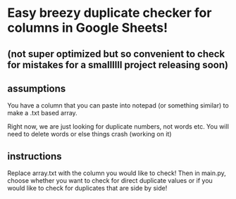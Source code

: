 # Easy breezy duplicate checker for columns in Google Sheets!
## (not super optimized but so convenient to check for mistakes for a smallllll project releasing soon)

## assumptions

You have a column that you can paste into notepad (or something similar) to make a .txt based array.

Right now, we are just looking for duplicate numbers, not words etc. You will need to delete words or else things crash (working on it)

## instructions

Replace array.txt with the column you would like to check! Then in main.py, choose whether you want to check for direct duplicate values or if you would like to check for duplicates that are side by side! 
